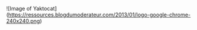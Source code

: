 ![Image of Yaktocat] (https://ressources.blogdumoderateur.com/2013/01/logo-google-chrome-240x240.png)
